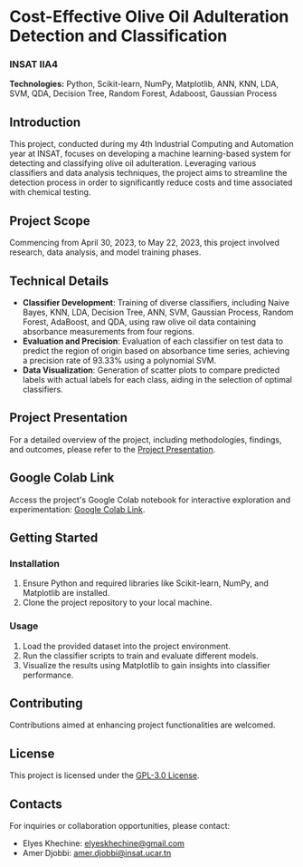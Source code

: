 # Cost-Effective Olive Oil Adulteration Detection and Classification

### INSAT IIA4

**Technologies:** Python, Scikit-learn, NumPy, Matplotlib, ANN, KNN, LDA, SVM, QDA, Decision Tree, Random Forest, Adaboost, Gaussian Process

## Introduction

This project, conducted during my 4th Industrial Computing and Automation year at INSAT, focuses on developing a machine learning-based system for detecting and classifying olive oil adulteration. Leveraging various classifiers and data analysis techniques, the project aims to streamline the detection process in order to significantly reduce costs and time associated with chemical testing.

## Project Scope

Commencing from April 30, 2023, to May 22, 2023, this project involved research, data analysis, and model training phases.

## Technical Details

- **Classifier Development**: Training of diverse classifiers, including Naive Bayes, KNN, LDA, Decision Tree, ANN, SVM, Gaussian Process, Random Forest, AdaBoost, and QDA, using raw olive oil data containing absorbance measurements from four regions.
- **Evaluation and Precision**: Evaluation of each classifier on test data to predict the region of origin based on absorbance time series, achieving a precision rate of 93.33% using a polynomial SVM.
- **Data Visualization**: Generation of scatter plots to compare predicted labels with actual labels for each class, aiding in the selection of optimal classifiers.

## Project Presentation

For a detailed overview of the project, including methodologies, findings, and outcomes, please refer to the [Project Presentation](https://drive.google.com/file/d/1sXiKhs9uLC_w91K78CPZB5YnaYE1LkCq/view?usp=sharing).

## Google Colab Link

Access the project's Google Colab notebook for interactive exploration and experimentation: [Google Colab Link](https://colab.research.google.com/drive/14ditYbbdJTbYa0pQrcf2_TaJ7WKGiy3_).

## Getting Started

### Installation

1. Ensure Python and required libraries like Scikit-learn, NumPy, and Matplotlib are installed.
2. Clone the project repository to your local machine.

### Usage

1. Load the provided dataset into the project environment.
2. Run the classifier scripts to train and evaluate different models.
3. Visualize the results using Matplotlib to gain insights into classifier performance.

## Contributing

Contributions aimed at enhancing project functionalities are welcomed.

## License

This project is licensed under the [GPL-3.0 License](LICENSE).

## Contacts

For inquiries or collaboration opportunities, please contact:

- Elyes Khechine: elyeskhechine@gmail.com
- Amer Djobbi: amer.djobbi@insat.ucar.tn
